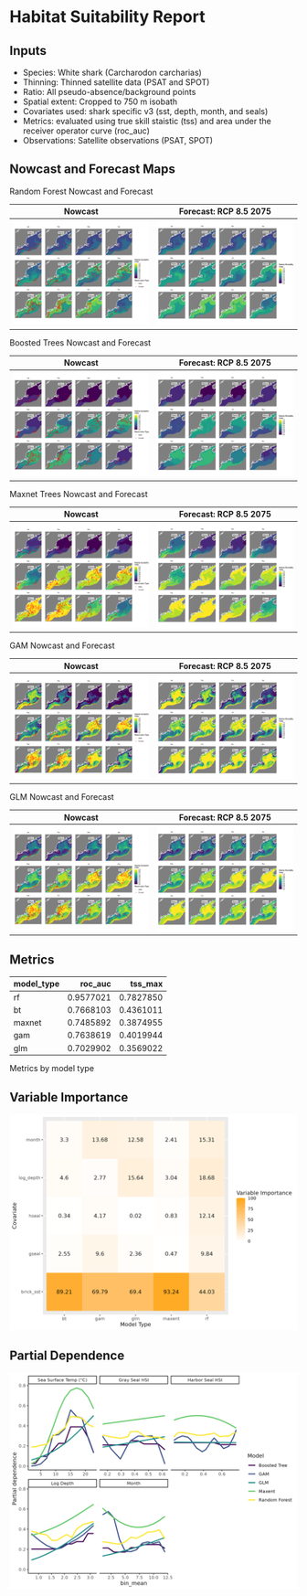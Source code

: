Habitat Suitability Report
================

## Inputs

- Species: White shark (Carcharodon carcharias)
- Thinning: Thinned satellite data (PSAT and SPOT)
- Ratio: All pseudo-absence/background points
- Spatial extent: Cropped to 750 m isobath
- Covariates used: shark specific v3 (sst, depth, month, and seals)
- Metrics: evaluated using true skill staistic (tss) and area under the
  receiver operator curve (roc_auc)
- Observations: Satellite observations (PSAT, SPOT)

## Nowcast and Forecast Maps

Random Forest Nowcast and Forecast

| Nowcast | Forecast: RCP 8.5 2075 |
|:--:|:--:|
| ![](../../../../tidy_reports/versions/c11/110960/c11.110960.01_12_rf_compiled_casts.png) | ![](../../../../tidy_reports/versions/c11/110964/c11.110964.01_12_rf_compiled_casts.png) |

Boosted Trees Nowcast and Forecast

| Nowcast | Forecast: RCP 8.5 2075 |
|:--:|:--:|
| ![](../../../../tidy_reports/versions/c11/110960/c11.110960.01_12_bt_compiled_casts.png) | ![](../../../../tidy_reports/versions/c11/110964/c11.110964.01_12_bt_compiled_casts.png) |

Maxnet Trees Nowcast and Forecast

| Nowcast | Forecast: RCP 8.5 2075 |
|:--:|:--:|
| ![](../../../../tidy_reports/versions/c11/110960/c11.110960.01_12_maxent_compiled_casts.png) | ![](../../../../tidy_reports/versions/c11/110964/c11.110964.01_12_maxent_compiled_casts.png) |

GAM Nowcast and Forecast

| Nowcast | Forecast: RCP 8.5 2075 |
|:--:|:--:|
| ![](../../../../tidy_reports/versions/c11/110960/c11.110960.01_12_gam_compiled_casts.png) | ![](../../../../tidy_reports/versions/c11/110964/c11.110964.01_12_gam_compiled_casts.png) |

GLM Nowcast and Forecast

| Nowcast | Forecast: RCP 8.5 2075 |
|:--:|:--:|
| ![](../../../../tidy_reports/versions/c11/110960/c11.110960.01_12_glm_compiled_casts.png) | ![](../../../../tidy_reports/versions/c11/110964/c11.110964.01_12_glm_compiled_casts.png) |

## Metrics

| model_type |   roc_auc |   tss_max |
|:-----------|----------:|----------:|
| rf         | 0.9577021 | 0.7827850 |
| bt         | 0.7668103 | 0.4361011 |
| maxnet     | 0.7485892 | 0.3874955 |
| gam        | 0.7638619 | 0.4019944 |
| glm        | 0.7029902 | 0.3569022 |

Metrics by model type

## Variable Importance

![](m11.11096_tidy_compiled_files/figure-gfm/variable_importance-1.png)

## Partial Dependence

![](m11.11096_tidy_compiled_files/figure-gfm/partial_dependence-1.png)
